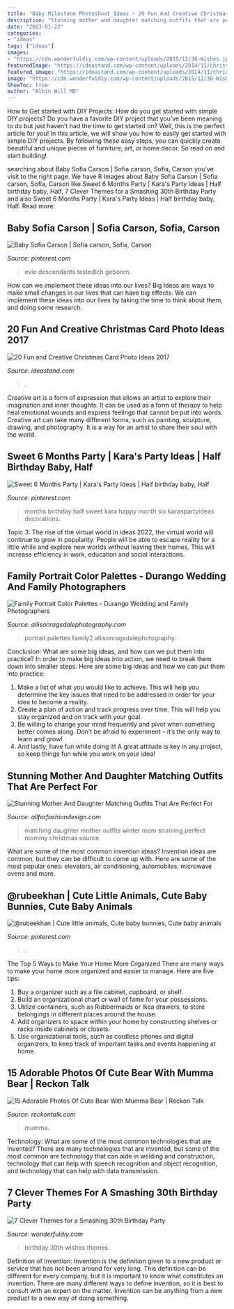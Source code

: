 ```yaml
---
title: "Baby Milestone Photoshoot Ideas ~ 20 Fun And Creative Christmas Card Photo Ideas 2017"
description: "Stunning mother and daughter matching outfits that are perfect for"
date: "2023-01-23"
categories:
- "ideas"
tags: ["ideas"]
images:
- "https://cdn.wonderfuldiy.com/wp-content/uploads/2015/12/30-Wishes.jpg"
featuredImage: "https://ideastand.com/wp-content/uploads/2014/11/christmas-card-photo-ideas/10-christmas-card-photo-ideas.jpg"
featured_image: "https://ideastand.com/wp-content/uploads/2014/11/christmas-card-photo-ideas/10-christmas-card-photo-ideas.jpg"
image: "https://cdn.wonderfuldiy.com/wp-content/uploads/2015/12/30-Wishes.jpg"
ShowToc: true
author: "Albin Will MD"
---
```



How to Get started with DIY Projects: How do you get started with simple DIY projects?
Do you have a favorite DIY project that you’ve been meaning to do but just haven’t had the time to get started on? Well, this is the perfect article for you! In this article, we will show you how to easily get started with simple DIY projects. By following these easy steps, you can quickly create beautiful and unique pieces of furniture, art, or home decor. So read on and start building!

	

		
searching about Baby Sofia Carson | Sofia carson, Sofia, Carson you've visit to the right page. We have 8 Images about Baby Sofia Carson | Sofia carson, Sofia, Carson like Sweet 6 Months Party | Kara&#039;s Party Ideas | Half birthday baby, Half, 7 Clever Themes for a Smashing 30th Birthday Party and also Sweet 6 Months Party | Kara&#039;s Party Ideas | Half birthday baby, Half. Read more:
		
    
## Baby Sofia Carson | Sofia Carson, Sofia, Carson

<img loading=lazy src="https://i.pinimg.com/736x/03/2c/1f/032c1f363d9bb4abbbeed6ce584b2409.jpg" onerror="this.onerror=null;this.src='https://tse1.mm.bing.net/th?id=OIP.D_GX_jdAlbazhDeb4nFEfQHaNL&amp;pid=15.1';" alt="Baby Sofia Carson | Sofia carson, Sofia, Carson">

_Source: pinterest.com_

>evie descendants testedich geboren. 

	

How can we implement these ideas into our lives?
Big Ideas are ways to make small changes in our lives that can have big effects. We can implement these ideas into our lives by taking the time to think about them, and doing some research.

    
## 20 Fun And Creative Christmas Card Photo Ideas 2017

<img loading=lazy src="https://ideastand.com/wp-content/uploads/2014/11/christmas-card-photo-ideas/10-christmas-card-photo-ideas.jpg" onerror="this.onerror=null;this.src='https://tse2.mm.bing.net/th?id=OIP.lrGcUd82HHl1LqoM43eIfQHaLH&amp;pid=15.1';" alt="20 Fun and Creative Christmas Card Photo Ideas 2017">

_Source: ideastand.com_

>. 

	

Creative art is a form of expression that allows an artist to explore their imagination and inner thoughts. It can be used as a form of therapy to help heal emotional wounds and express feelings that cannot be put into words. Creative art can take many different forms, such as painting, sculpture, drawing, and photography. It is a way for an artist to share their soul with the world.

    
## Sweet 6 Months Party | Kara&#039;s Party Ideas | Half Birthday Baby, Half

<img loading=lazy src="https://i.pinimg.com/736x/69/c1/41/69c1413950abec4f4d0c63cb4d52a26d.jpg" onerror="this.onerror=null;this.src='https://tse2.mm.bing.net/th?id=OIP.LyUyI9RbERwiRgps2As9MwHaLP&amp;pid=15.1';" alt="Sweet 6 Months Party | Kara&#039;s Party Ideas | Half birthday baby, Half">

_Source: pinterest.com_

>months birthday half sweet kara happy month six karaspartyideas decorations. 

	

Topic 3: The rise of the virtual world
In ideas 2022, the virtual world will continue to grow in popularity. People will be able to escape reality for a little while and explore new worlds without leaving their homes. This will increase efficiency in work, education and social interactions.

    
## Family Portrait Color Palettes - Durango Wedding And Family Photographers

<img loading=lazy src="https://allisonragsdalephotography.com/wp-content/uploads/2014/01/Family2-1024x1024.jpg" onerror="this.onerror=null;this.src='https://tse2.mm.bing.net/th?id=OIP.5knYDob4cgbg-H9sUH6_LgHaHa&amp;pid=15.1';" alt="Family Portrait Color Palettes - Durango Wedding and Family Photographers">

_Source: allisonragsdalephotography.com_

>portrait palettes family2 allisonragsdalephotography. 

	

Conclusion: What are some big ideas, and how can we put them into practice?
In order to make big ideas into action, we need to break them down into smaller steps. Here are some big ideas and how we can put them into practice:
1. Make a list of what you would like to achieve. This will help you determine the key issues that need to be addressed in order for your idea to become a reality.
2. Create a plan of action and track progress over time. This will help you stay organized and on track with your goal.
3. Be willing to change your mind frequently and pivot when something better comes along. Don’t be afraid to experiment – it’s the only way to learn and grow!
4. And lastly, have fun while doing it! A great attitude is key in any project, so keep things fun while you work on your idea!

    
## Stunning Mother And Daughter Matching Outfits That Are Perfect For

<img loading=lazy src="https://allforfashiondesign.com/wp-content/uploads/2017/12/mommy-and-me-christmas-dresses-mom-matching-dressesmom-600x901.jpg" onerror="this.onerror=null;this.src='https://tse2.mm.bing.net/th?id=OIP.fUMXkMVJ692eOcBFmfesTQHaLH&amp;pid=15.1';" alt="Stunning Mother And Daughter Matching Outfits That Are Perfect For">

_Source: allforfashiondesign.com_

>matching daughter mother outfits winter mom stunning perfect mommy christmas source. 

	

What are some of the most common invention ideas?
Invention ideas are common, but they can be difficult to come up with. Here are some of the most popular ones: elevators, air conditioning, automobiles, microwave ovens and more.

    
## @rubeekhan | Cute Little Animals, Cute Baby Bunnies, Cute Baby Animals

<img loading=lazy src="https://i.pinimg.com/736x/cc/ca/7a/ccca7ad24c2790a4d50d27d28fc5a5a5.jpg" onerror="this.onerror=null;this.src='https://tse4.mm.bing.net/th?id=OIP.JcQttEGvti94f2lCVujemAHaNK&amp;pid=15.1';" alt="@rubeekhan | Cute little animals, Cute baby bunnies, Cute baby animals">

_Source: pinterest.com_

>. 

	

The Top 5 Ways to Make Your Home More Organized
There are many ways to make your home more organized and easier to manage. Here are five tips: 
1. Buy a organizer such as a file cabinet, cupboard, or shelf. 
2. Build an organizational chart or wall of fame for your possessions. 
3. Utilize containers, such as Rubbermaids or Ikea drawers, to store belongings in different places around the house. 
4. Add organizers to space within your home by constructing shelves or racks inside cabinets or closets. 
5. Use organizational tools, such as cordless phones and digital organizers, to keep track of important tasks and events happening at home.

    
## 15 Adorable Photos Of Cute Bear With Mumma Bear | Reckon Talk

<img loading=lazy src="https://www.reckontalk.com/wp-content/uploads/2016/09/15-Adorable-Photos-Of-Cute-Bear-With-Mumma-Bear-3.jpg" onerror="this.onerror=null;this.src='https://tse4.mm.bing.net/th?id=OIP.HE0lz8QOcSp7pC3nDdKEkAHaKR&amp;pid=15.1';" alt="15 Adorable Photos Of Cute Bear With Mumma Bear | Reckon Talk">

_Source: reckontalk.com_

>mumma. 

	

Technology: What are some of the most common technologies that are invented?
There are many technologies that are invented, but some of the most common are technology that can aide in welding and construction, technology that can help with speech recognition and object recognition, and technology that can help with data transmission.

    
## 7 Clever Themes For A Smashing 30th Birthday Party

<img loading=lazy src="https://cdn.wonderfuldiy.com/wp-content/uploads/2015/12/30-Wishes.jpg" onerror="this.onerror=null;this.src='https://tse1.mm.bing.net/th?id=OIP.5Ex57Df6f-NdQLJXwJhEAwHaLG&amp;pid=15.1';" alt="7 Clever Themes for a Smashing 30th Birthday Party">

_Source: wonderfuldiy.com_

>birthday 30th wishes themes. 

	

Definition of Invention:
Invention is the definition given to a new product or service that has not been around for very long. This definition can be different for every company, but it is important to know what constitutes an invention. There are many different ways to define invention, so it is best to consult with an expert on the matter. Invention can be anything from a new product to a new way of doing something.

